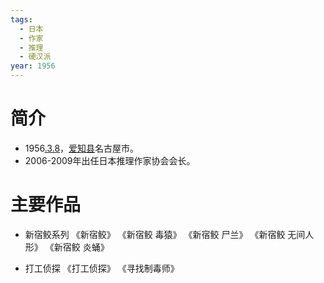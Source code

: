 ```yaml
---
tags:
  - 日本
  - 作家
  - 推理
  - 硬汉派
year: 1956
---
```

# 简介

- 1956[.3.8](2024-03-08.md)，[爱知县](爱知县.md)名古屋市。
- 2006-2009年出任日本推理作家协会会长。
# 主要作品

- 新宿鲛系列
《新宿鲛》
《新宿鲛 毒猿》
《新宿鲛 尸兰》
《新宿鲛 无间人形》
《新宿鲛 炎蛹》

- 打工侦探
《打工侦探》
《寻找制毒师》